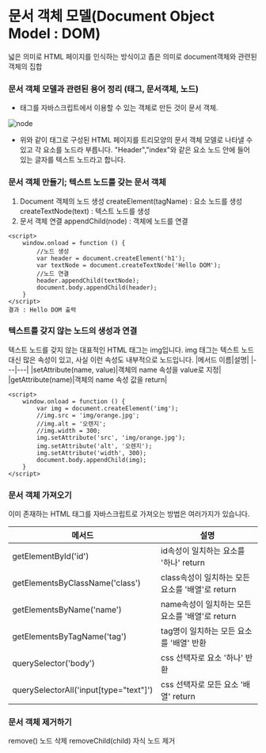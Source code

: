 # 문서 객체 모델(Document Object Model : DOM)

넓은 의미로 HTML 페이지를 인식하는 방식이고 좁은 의미로 document객체와 관련된 객체의 집합

### 문서 객체 모델과 관련된 용어 정리  (태그, 문서객체, 노드)
 - 태그를 자바스크립트에서 이용할 수 있는 객체로 만든 것이 문서 객체.

![node](https://img1.daumcdn.net/thumb/R800x0/?scode=mtistory2&fname=https%3A%2F%2Ft1.daumcdn.net%2Fcfile%2Ftistory%2F267BDF3C5790DBD536)

 - 위와 같이 태그로 구성된 HTML 페이지를 트리모양의 문서 객체 모델로 나타낼 수 있고 각 요소를 노드라 부릅니다. "Header","index"와 같은 요소 노드 안에 들어 있는 글자를 텍스트 노드라고 합니다.

### 문서 객체 만들기; 텍스트 노드를 갖는 문서 객체
 1. Document 객체의 노드 생성
  createElement(tagName) : 요소 노드를 생성
  createTextNode(text) : 텍스트 노드를 생성
 2. 문서 객체 연결
  appendChild(node) : 객체에 노드를 연결
```
<script>
    window.onload = function () {
        //노드 생성
        var header = document.createElement('h1');
        var textNode = document.createTextNode('Hello DOM');
        //노드 연결
        header.appendChild(textNode);
        document.body.appendChild(header);
    }
</script>
결과 : Hello DOM 출력
```

### 텍스트를 갖지 않는 노드의 생성과 연결
텍스트 노드를 갖지 않는 대표적인 HTML 태그는 img입니다.
img 태그는 텍스트 노드 대신 많은 속성이 있고, 사실 이런 속성도 내부적으로 노드입니다.
|메서드 이름|설명|
|---|---|
|setAttribute(name, value)|객체의 name 속성을 value로 지정|
|getAttribute(name)|객체의 name 속성 값을 return|

```
<script>
    window.onload = function () {
        var img = document.createElement('img');
        //img.src = 'img/orange.jpg';
        //img.alt = '오렌지';
        //img.width = 300;
        img.setAttribute('src', 'img/orange.jpg');
        img.setAttribute('alt', '오렌지');
        img.setAttribute('width', 300);            
        document.body.appendChild(img);
    }
</script>
```

### 문서 객체 가져오기
이미 존재하는 HTML 태그를 자바스크립트로 가져오는 방법은 여러가지가 있습니다.

|메서드|설명|
|---|---|
|getElementById('id')|id속성이 일치하는 요소를 '하나' return|
|getElementsByClassName('class')|class속성이 일치하는 모든 요소를 '배열'로 return|
|getElementsByName('name')|name속성이 일치하는 모든 요소를 '배열'로 return|
|getElementsByTagName('tag')|tag명이 일치하는 모든 요소를 '배열' 반환|
|querySelector('body')|css 선택자로 요소 '하나' 반환|
|querySelectorAll('input[type="text"]')|css 선택자로 모든 요소 '배열' return|
 
### 문서 객체 제거하기
remove()  노드 삭제
removeChild(child) 자식 노드 제거



